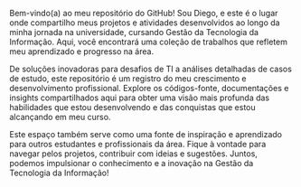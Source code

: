 Bem-vindo(a) ao meu repositório do GitHub! Sou Diego, e este é o lugar onde compartilho meus projetos e atividades desenvolvidos ao longo da minha jornada na universidade, cursando Gestão da Tecnologia da Informação. Aqui, você encontrará uma coleção de trabalhos que refletem meu aprendizado e progresso na área.

De soluções inovadoras para desafios de TI a análises detalhadas de casos de estudo, este repositório é um registro do meu crescimento e desenvolvimento profissional. Explore os códigos-fonte, documentações e insights compartilhados aqui para obter uma visão mais profunda das habilidades que estou desenvolvendo e das conquistas que estou alcançando em meu curso.

Este espaço também serve como uma fonte de inspiração e aprendizado para outros estudantes e profissionais da área. Fique à vontade para navegar pelos projetos, contribuir com ideias e sugestões. Juntos, podemos impulsionar o conhecimento e a inovação na Gestão da Tecnologia da Informação!

